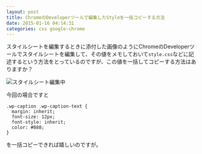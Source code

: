 ```yaml
---
layout: post
title: ChromeのDeveloperツールで編集したStyleを一括コピーする方法
date: 2015-01-16 04:14:31
categories: css google-chrome
---
```

<p>スタイルシートを編集するときに添付した画像のようにChromeのDeveloperツールでスタイルシートを編集して、その値をメモしておいて<code>style.css</code>などに記述するという方法をとっているのですが、この値を一括してコピーする方法はありますか？</p>

<p><img src="https://i.stack.imgur.com/BwW0M.jpg" alt="スタイルシート編集中"></p>

<p>今回の場合ですと</p>

<pre><code>.wp-caption .wp-caption-text {
  margin: inherit;
  font-size: 12px;
  font-style: inherit;
  color: #888;
}
</code></pre>

<p>を一括コピーできれば嬉しいのですが。</p>
